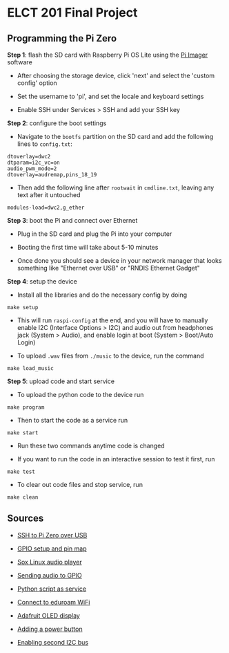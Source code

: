 # ELCT 201 Final Project

## Programming the Pi Zero

**Step 1**: flash the SD card with Raspberry Pi OS Lite using the [Pi Imager](https://www.raspberrypi.com/software/) software

- After choosing the storage device, click 'next' and select the 'custom config' option

- Set the username to 'pi', and set the locale and keyboard settings

- Enable SSH under Services > SSH and add your SSH key

**Step 2**: configure the boot settings

- Navigate to the `bootfs` partition on the SD card and add the following lines to `config.txt`:

```
dtoverlay=dwc2
dtparam=i2c_vc=on
audio_pwm_mode=2
dtoverlay=audremap,pins_18_19
```

- Then add the following line after `rootwait` in `cmdline.txt`, leaving any text after it untouched

```
modules-load=dwc2,g_ether
```

**Step 3**: boot the Pi and connect over Ethernet

- Plug in the SD card and plug the Pi into your computer

- Booting the first time will take about 5-10 minutes

- Once done you should see a device in your network manager that looks
something like "Ethernet over USB" or "RNDIS Ethernet Gadget"

**Step 4**: setup the device

- Install all the libraries and do the necessary config by doing

```
make setup
```

- This will run `raspi-config` at the end, and you will have to manually
enable I2C (Interface Options > I2C) and audio out from headphones jack (System > Audio),
and enable login at boot (System > Boot/Auto Login)

- To upload `.wav` files from `./music` to the device, run the command

```
make load_music
```

**Step 5**: upload code and start service

- To upload the python code to the device run

```
make program
```

- Then to start the code as a service run

```
make start
```

- Run these two commands anytime code is changed

- If you want to run the code in an interactive session to test it first, run

```
make test
```

- To clear out code files and stop service, run

```
make clean
```

## Sources

- [SSH to Pi Zero over USB](https://artivis.github.io/post/2020/pi-zero/)

- [GPIO setup and pin map](https://gpiozero.readthedocs.io/en/stable/recipes.html)

- [Sox Linux audio player](https://manpages.ubuntu.com/manpages/jammy/man1/sox.1.html)

- [Sending audio to GPIO](https://retropie.org.uk/forum/topic/32513/cannot-set-audio-to-heaphones-on-raspberry-pi-zero-2-w/4)

- [Python script as service](https://gist.github.com/emxsys/a507f3cad928e66f6410e7ac28e2990f)

- [Connect to eduroam WiFi](https://www.instructables.com/Connect-Raspberry-Pi-to-College-WIFI/)

- [Adafruit OLED display](https://github.com/adafruit/Adafruit_Python_SSD1306)

- [Adding a power button](https://howchoo.com/pi/how-to-add-a-power-button-to-your-raspberry-pi/)

- [Enabling second I2C bus](https://woodgears.ca/tech/i2c.html)
